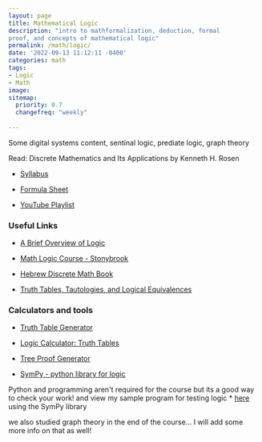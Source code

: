 ```yaml
---
layout: page
title: Mathematical Logic
description: "intro to mathformalization, deduction, formal
proof, and concepts of mathematical logic"
permalink: /math/logic/
date: '2022-09-13 11:12:11 -0400'
categories: math
tags:
- Logic
- Math
image: 
sitemap:
  priority: 0.7
  changefreq: "weekly"
  
---
```


Some digital systems content, sentinal logic, prediate logic, graph theory 

Read: Discrete Mathematics and Its Applications by Kenneth H. Rosen 

* [Syllabus](/static/post-image/logic_syllabus.pdf)


* [Formula Sheet](/static/post-image/logic_formula_sheet.pdf)


* [YouTube Playlist](https://www.youtube.com/playlist?list=PL9DdgseuDZgKbu9DeqWJTbETQ8ZOIR2wO)


### Useful Links

* [A Brief Overview of Logic](http://www.math.hawaii.edu/~ramsey/Logic.html)


* [Math Logic Course - Stonybrook](https://www3.cs.stonybrook.edu/~cse541/)


* [Hebrew Discrete Math Book](https://www.cs.mta.ac.il/staff/Michal_Parnas/publications.html)

<!-- * [Discrete Math Course - Tel Aviv U](http://courses.cs.tau.ac.il/bdida/06b/bdida06b.html) -->

* [Truth Tables, Tautologies, and Logical Equivalences](https://sites.millersville.edu/bikenaga/math-proof/truth-tables/truth-tables.html)

### Calculators and tools

* [Truth Table Generator](https://web.stanford.edu/class/cs103/tools/truth-table-tool/)


* [Logic Calculator: Truth Tables](https://www.erpelstolz.at/gateway/TruthTable.html)


* [Tree Proof Generator](https://www.umsu.de/trees/)


* [SymPy - python library for logic](https://www.sympy.org/en/index.html)

Python and programming aren't required for the course but its a good way to check your work!
and view my sample program for testing logic * [here](/math/logic/program.py)
using the SymPy library


we also studied graph theory in the end of the course... I will add some more info on that as well!